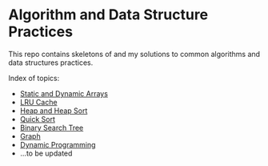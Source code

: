 # Algorithm and Data Structure Practices

This repo contains skeletons of and my solutions to common algorithms and data structures practices.

Index of topics: 
* [Static and Dynamic Arrays](https://github.com/amyamyx/Algorithms-and-Data-Structure/tree/master/dynamic_array)
* [LRU Cache](https://github.com/amyamyx/Algorithms-and-Data-Structure/tree/master/data_structures)
* [Heap and Heap Sort](https://github.com/amyamyx/Algorithms-and-Data-Structure/tree/master/heap_and_heapsort)
* [Quick Sort](https://github.com/amyamyx/Algorithms-and-Data-Structures/tree/master/quick_sort)
* [Binary Search Tree](https://github.com/amyamyx/Algorithms-and-Data-Structures/tree/master/binary_search_tree)
* [Graph](https://github.com/amyamyx/Algorithms-and-Data-Structures/tree/master/graph)
* [Dynamic Programming](https://github.com/amyamyx/Algorithms-and-Data-Structures/tree/master/dynamic_programming)
* ...to be updated
